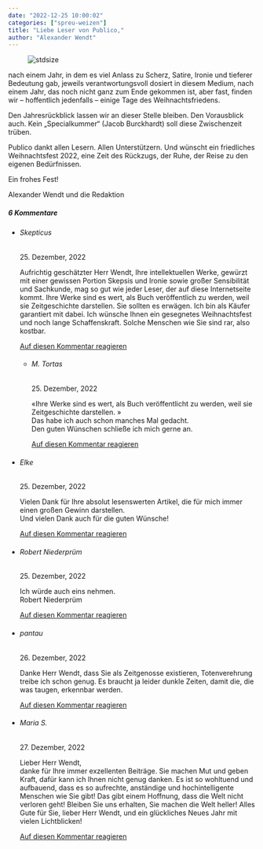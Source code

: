 ```yaml
---
date: "2022-12-25 10:00:02"
categories: ["spreu-weizen"]
title: "Liebe Leser von Publico,"
author: "Alexander Wendt"
---
```



<figure>
<img src="https://www.publicomag.com/wp-content/uploads/2022/12/Weihnachtsgruss_Publico2022.jpg" alt=stdsize>
</figure>


nach einem Jahr, in dem es viel Anlass zu Scherz, Satire, Ironie und tieferer Bedeutung gab, jeweils verantwortungsvoll dosiert in diesem Medium, nach einem Jahr, das noch nicht ganz zum Ende gekommen ist, aber fast, finden wir – hoffentlich jedenfalls – einige Tage des Weihnachtsfriedens.

<!--more-->

Den Jahresrückblick lassen wir an dieser Stelle bleiben. Den Vorausblick auch. Kein „Specialkummer“ (Jacob Burckhardt) soll diese Zwischenzeit trüben.

Publico dankt allen Lesern. Allen Unterstützern. Und wünscht ein friedliches Weihnachtsfest 2022, eine Zeit des Rückzugs, der Ruhe, der Reise zu den eigenen Bedürfnissen.

Ein frohes Fest!

Alexander Wendt und die Redaktion
<!--more-->
<h5 class="comments-h">
6 Kommentare </h5>
<ul class="commentlist">
<li class="comment even thread-even depth-1 clearfix" id="li-comment-119083">
<h6 class="author">Skepticus</h6> <span class="date">25. Dezember, 2022</span>



Aufrichtig geschätzter Herr Wendt, Ihre intellektuellen Werke, gewürzt mit einer gewissen Portion Skepsis und Ironie sowie großer Sensibilität und Sachkunde, mag so gut wie jeder Leser, der auf diese Internetseite kommt. Ihre Werke sind es wert, als Buch veröffentlich zu werden, weil sie Zeitgeschichte darstellen. Sie sollten es erwägen. Ich bin als Käufer garantiert mit dabei. Ich wünsche Ihnen ein gesegnetes Weihnachtsfest und noch lange Schaffenskraft. Solche Menschen wie Sie sind rar, also kostbar.

<a rel="nofollow" class="comment-reply-link" href="#comment-119083" data-commentid="119083" data-postid="16582" data-belowelement="comment-119083" data-respondelement="respond" data-replyto="Antworte auf Skepticus" aria-label="Antworte auf Skepticus">Auf diesen Kommentar reagieren</a> 


<ul class="children">
<li class="comment odd alt depth-2 clearfix" id="li-comment-119085">
<h6 class="author">M. Tortas</h6> <span class="date">25. Dezember, 2022</span>



«Ihre Werke sind es wert, als Buch veröffentlicht zu werden, weil sie Zeitgeschichte darstellen. »<br>
Das habe ich auch schon manches Mal gedacht.<br>
Den guten Wünschen schließe ich mich gerne an.

<a rel="nofollow" class="comment-reply-link" href="#comment-119085" data-commentid="119085" data-postid="16582" data-belowelement="comment-119085" data-respondelement="respond" data-replyto="Antworte auf M. Tortas" aria-label="Antworte auf M. Tortas">Auf diesen Kommentar reagieren</a> 


</li>
</ul>
</li>
<li class="comment even thread-odd thread-alt depth-1 clearfix" id="li-comment-119086">
<h6 class="author">Elke</h6> <span class="date">25. Dezember, 2022</span>



Vielen Dank für Ihre absolut lesenswerten Artikel, die für mich immer einen großen Gewinn darstellen.<br>
Und vielen Dank auch für die guten Wünsche!

<a rel="nofollow" class="comment-reply-link" href="#comment-119086" data-commentid="119086" data-postid="16582" data-belowelement="comment-119086" data-respondelement="respond" data-replyto="Antworte auf Elke" aria-label="Antworte auf Elke">Auf diesen Kommentar reagieren</a> 


</li>
<li class="comment odd alt thread-even depth-1 clearfix" id="li-comment-119089">
<h6 class="author">Robert Niederprüm</h6> <span class="date">25. Dezember, 2022</span>



Ich würde auch eins nehmen.<br>
Robert Niederprüm

<a rel="nofollow" class="comment-reply-link" href="#comment-119089" data-commentid="119089" data-postid="16582" data-belowelement="comment-119089" data-respondelement="respond" data-replyto="Antworte auf Robert Niederprüm" aria-label="Antworte auf Robert Niederprüm">Auf diesen Kommentar reagieren</a> 


</li>
<li class="comment even thread-odd thread-alt depth-1 clearfix" id="li-comment-119091">
<h6 class="author">pantau</h6> <span class="date">26. Dezember, 2022</span>



Danke Herr Wendt, dass Sie als Zeitgenosse existieren, Totenverehrung treibe ich schon genug. Es braucht ja leider dunkle Zeiten, damit die, die was taugen, erkennbar werden.

<a rel="nofollow" class="comment-reply-link" href="#comment-119091" data-commentid="119091" data-postid="16582" data-belowelement="comment-119091" data-respondelement="respond" data-replyto="Antworte auf pantau" aria-label="Antworte auf pantau">Auf diesen Kommentar reagieren</a> 


</li>
<li class="comment odd alt thread-even depth-1 clearfix" id="li-comment-119094">
<h6 class="author">Maria S.</h6> <span class="date">27. Dezember, 2022</span>



Lieber Herr Wendt,<br>
danke für Ihre immer exzellenten Beiträge. Sie machen Mut und geben Kraft, dafür kann ich Ihnen nicht genug danken. Es ist so wohltuend und aufbauend, dass es so aufrechte, anständige und hochintelligente Menschen wie Sie gibt! Das gibt einem Hoffnung, dass die Welt nicht verloren geht! Bleiben Sie uns erhalten, Sie machen die Welt heller! Alles Gute für Sie, lieber Herr Wendt, und ein glückliches Neues Jahr mit vielen Lichtblicken!

<a rel="nofollow" class="comment-reply-link" href="#comment-119094" data-commentid="119094" data-postid="16582" data-belowelement="comment-119094" data-respondelement="respond" data-replyto="Antworte auf Maria S." aria-label="Antworte auf Maria S.">Auf diesen Kommentar reagieren</a> 


</li>
</ul>
